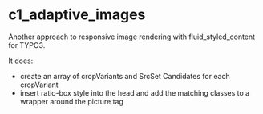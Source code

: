 # c1_adaptive_images

Another approach to responsive image rendering with fluid_styled_content for TYPO3.

It does:

- create an array of cropVariants and SrcSet Candidates for each cropVariant
- insert ratio-box style into the head and add the matching classes to a wrapper around the picture tag
